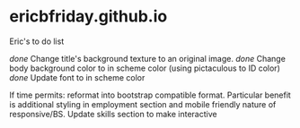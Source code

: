 # ericbfriday.github.io

Eric's to do list

*done* Change title's background texture to an original image.
*done* Change body background color to in scheme color (using pictaculous to ID color)
*done* Update font to in scheme color

If time permits:
reformat into bootstrap compatible format. Particular benefit is additional styling in employment section and mobile friendly nature of responsive/BS.
Update skills section to make interactive
